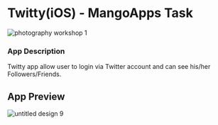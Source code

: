 # Twitty(iOS) - MangoApps Task

![photography workshop 1](https://user-images.githubusercontent.com/8666236/43696227-a4149100-995a-11e8-8748-11b2bf1b7973.png)

### App Description
Twitty app allow user to login via Twitter account and can see his/her Followers/Friends.

## App Preview

![untitled design 9](https://user-images.githubusercontent.com/8666236/43696280-d82aea66-995a-11e8-95fb-978eb7cdf658.png)





